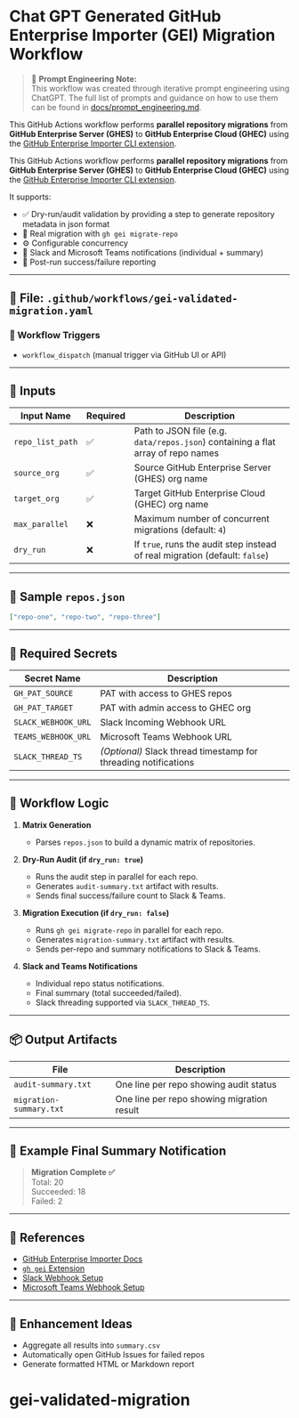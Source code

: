 # Chat GPT Generated GitHub Enterprise Importer (GEI) Migration Workflow

> 🧠 **Prompt Engineering Note:**  
> This workflow was created through iterative prompt engineering using ChatGPT. The full list of prompts and guidance on how to use them can be found in [docs/prompt_engineering.md](docs/prompt_engineering.md).

This GitHub Actions workflow performs **parallel repository migrations** from **GitHub Enterprise Server (GHES)** to **GitHub Enterprise Cloud (GHEC)** using the [GitHub Enterprise Importer CLI extension](https://github.com/github/gh-gei).

This GitHub Actions workflow performs **parallel repository migrations** from **GitHub Enterprise Server (GHES)** to **GitHub Enterprise Cloud (GHEC)** using the [GitHub Enterprise Importer CLI extension](https://github.com/github/gh-gei).

It supports:
- ✅ Dry-run/audit validation by providing a step to generate repository metadata in json format
- 🚀 Real migration with `gh gei migrate-repo`
- ⚙️ Configurable concurrency
- 📢 Slack and Microsoft Teams notifications (individual + summary)
- 📄 Post-run success/failure reporting

---

## 📁 File: `.github/workflows/gei-validated-migration.yaml`

### 🚀 Workflow Triggers

- `workflow_dispatch` (manual trigger via GitHub UI or API)

---

## 🔧 Inputs

| Input Name     | Required | Description |
|----------------|----------|-------------|
| `repo_list_path` | ✅ | Path to JSON file (e.g. `data/repos.json`) containing a flat array of repo names |
| `source_org`     | ✅ | Source GitHub Enterprise Server (GHES) org name |
| `target_org`     | ✅ | Target GitHub Enterprise Cloud (GHEC) org name |
| `max_parallel`   | ❌ | Maximum number of concurrent migrations (default: `4`) |
| `dry_run`        | ❌ | If `true`, runs the audit step instead of real migration (default: `false`) |

---

## 🧪 Sample `repos.json`

```json
["repo-one", "repo-two", "repo-three"]
```

---

## 🔐 Required Secrets

| Secret Name          | Description |
|----------------------|-------------|
| `GH_PAT_SOURCE`      | PAT with access to GHES repos |
| `GH_PAT_TARGET`      | PAT with admin access to GHEC org |
| `SLACK_WEBHOOK_URL`  | Slack Incoming Webhook URL |
| `TEAMS_WEBHOOK_URL`  | Microsoft Teams Webhook URL |
| `SLACK_THREAD_TS`    | *(Optional)* Slack thread timestamp for threading notifications |

---

## 🧭 Workflow Logic

1. **Matrix Generation**
   - Parses `repos.json` to build a dynamic matrix of repositories.

2. **Dry-Run Audit (if `dry_run: true`)**
   - Runs the audit step in parallel for each repo.
   - Generates `audit-summary.txt` artifact with results.
   - Sends final success/failure count to Slack & Teams.

3. **Migration Execution (if `dry_run: false`)**
   - Runs `gh gei migrate-repo` in parallel for each repo.
   - Generates `migration-summary.txt` artifact with results.
   - Sends per-repo and summary notifications to Slack & Teams.

4. **Slack and Teams Notifications**
   - Individual repo status notifications.
   - Final summary (total succeeded/failed).
   - Slack threading supported via `SLACK_THREAD_TS`.

---

## 📦 Output Artifacts

| File | Description |
|------|-------------|
| `audit-summary.txt` | One line per repo showing audit status |
| `migration-summary.txt` | One line per repo showing migration result |

---

## 📢 Example Final Summary Notification

> **Migration Complete ✅**  
> Total: 20  
> Succeeded: 18  
> Failed: 2

---

## 📘 References

- [GitHub Enterprise Importer Docs](https://docs.github.com/en/migrations/using-github-enterprise-importer)
- [`gh gei` Extension](https://github.com/github/gh-gei)
- [Slack Webhook Setup](https://api.slack.com/messaging/webhooks)
- [Microsoft Teams Webhook Setup](https://learn.microsoft.com/en-us/microsoftteams/platform/webhooks-and-connectors/how-to/add-incoming-webhook)

---

## 🧩 Enhancement Ideas

- Aggregate all results into `summary.csv`
- Automatically open GitHub Issues for failed repos
- Generate formatted HTML or Markdown report
# gei-validated-migration
